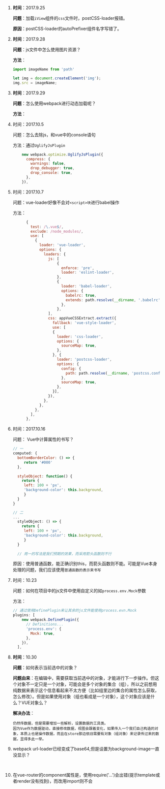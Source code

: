 

1. **时间**：2017.9.25

   **问题**：加载```iView```组件的```css```文件时，postCSS-loader报错。

   **原因**：postCSS-loader的autoPrefixer组件名字写错了。

2. **时间**：2017.9.28

   **问题**：js文件中怎么使用图片资源？

   **方法**：

   ```javascript
   import imageName from 'path'

   let img = document.createElement('img');
   img.src = imageName;
   ```

3. **时间**：2017.9.29

   **问题**：怎么使用webpack进行动态加载呢？

   **方法**：

4. 时间：2017.10.5

   问题：怎么去除js，和vue中的console语句

   方法：通过```UglifyJsPlugin```

   ```javascript
       new webpack.optimize.UglifyJsPlugin({
         compress: {
           warnings: false,
           drop_debugger: true,
           drop_console: true,
         },
       }),
   ```

5. 时间：2017.10.7

   问题：vue-loader好像不会对```<script>块```进行babel操作

   方法：

   ```javascript
         {
           test: /\.vue$/,
           exclude: /node_modules/,
           use: [
             {
               loader: 'vue-loader',
               options: {
                 loaders: {
                   js: [
                       {
                         enforce: 'pre',
                         loader: 'eslint-loader',
                       },
                       {
                         loader: 'babel-loader',
                         options: {
                           babelrc: true,
                           extends: path.resolve(__dirname, '.babelrc'),
                         },
                       },
                   ],
                   css: appVueCSSExtract.extract({
                     fallback: 'vue-style-loader',
                     use: [
                     {
                       loader: 'css-loader',
                       options: {
                         sourceMap: true,
                       },
                     }, {
                       loader: 'postcss-loader',
                       options: {
                         config: {
                           path: path.resolve(__dirname, 'postcss.config.js'),
                         },
                         sourceMap: true,
                       },
                     }],
                   }),
                 },
               },
             },
           ],
         },
   ```

6. 时间：2017.10.16

   问题： Vue中计算属性的书写？

   ```javascript
   // 一
   computed: {
     bottomBorderColor: () => {
     	return '#000'
     },
     
     styleObject: function() {
       return {
       	left: 100 + 'px',
       	'background-color': this.background,
     	}
     }
   }

   // 二
   ...
     styleObject: () => {
       return {
       	left: 100 + 'px',
       	'background-color': this.background,
     	}
     }
     
     // 用一的写法是我们预期的效果，而采用箭头函数则不行
   ```

   原因：使用普通函数，能正确识别this，而箭头函数则不能。可能是Vue本身处理的问题，我们应该使用`普通函数的表示来书写`

7. 时间：10.23

   问题：如何在项目中的js文件中使用自定义的如```process.env.Mock```参数

   方法：

   ```javascript
   // 通过使用DefinePlugin来让其余的js文件能使用process.evn.Mock  
   plugins: [
       new webpack.DefinePlugin({
         // Definitions...
         'process.env': {
           Mock: true,
         },
       }),
     ],
   ```

8. **时间**：10.30

   **问题**：如何表示当前选中的对象？

   **问题由来**：在编辑中，需要获取当前选中的对象，才能进行下一步操作。但这个对象不一定只是一个对象，可能会是多个对象的集合（组），所以之前想用纯数据来表示这个信息看起来不太方便（比如组里边的集合的属性怎么获取，怎么修改）。但是如果使用对象（组也看成是一个对象），这个对象应该是什么？VUE对象么？

   **解决办法**：

   ```
   仍然传数据，但是需要增加一些解析，设置数据的工具类。
   因为Vue作为数据驱动，直接修改数据，视图会跟着变化，如果传入一个我们自己构造的对象，本质上也是操作数据，而且在store那边依旧需要有对象（组对象）来记录传过来的数据，显得多此一举。
   ```

9. webpack url-loader已经变成了base64,但是设置为background-image一直没显示？

   ​

10. 在vue-router的component属性是，使用require('...')会出错(提示template或者render没有找到)，而改用import则不会

  ​